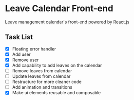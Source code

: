 # Leave Calendar Front-end
Leave management calendar's front-end powered by React.js

## Task List
- [x] Floating error handler
- [x] Add user
- [x] Remove user
- [x] Add capability to add leaves on the calendar
- [ ] Remove leaves from calendar
- [ ] Update leaves from calendar
- [ ] Restructure for more cleaner code
- [ ] Add animation and transitions
- [x] Make ui elements reusable and composable
